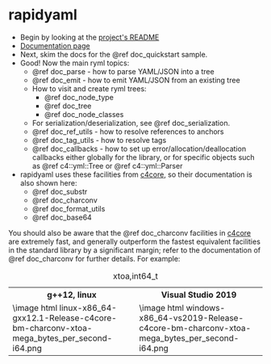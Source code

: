 # rapidyaml

* Begin by looking at the [project's README](https://github.com/biojppm/rapidyaml/blob/v0.10.0/README.md)
* [Documentation page](https://rapidyaml.readthedocs.org)
* Next, skim the docs for the @ref doc_quickstart sample.
* Good! Now the main ryml topics:
  * @ref doc_parse - how to parse YAML/JSON into a tree
  * @ref doc_emit - how to emit YAML/JSON from an existing tree
  * How to visit and create ryml trees:
    * @ref doc_node_type
    * @ref doc_tree
    * @ref doc_node_classes
  * For serialization/deserialization, see @ref doc_serialization.
  * @ref doc_ref_utils - how to resolve references to anchors
  * @ref doc_tag_utils - how to resolve tags
  * @ref doc_callbacks - how to set up error/allocation/deallocation
    callbacks either globally for the library, or for specific objects
    such as @ref c4::yml::Tree or @ref c4::yml::Parser 
* rapidyaml uses these facilities from [c4core](https://github.com/biojppm/c4core), so their documentation is also shown here:
  * @ref doc_substr
  * @ref doc_charconv
  * @ref doc_format_utils
  * @ref doc_base64
  
You should also be aware that the @ref doc_charconv facilities in
[c4core](https://github.com/biojppm/c4core) are extremely fast, and
generally outperform the fastest equivalent facilities in the standard
library by a significant margin; refer to the documentation of @ref
doc_charconv for further details. For example:

<table>
<caption id="xtoa-i64">xtoa,int64_t</caption>
<tr><th>g++12, linux <th>Visual Studio 2019
<tr><td> \image html linux-x86_64-gxx12.1-Release-c4core-bm-charconv-xtoa-mega_bytes_per_second-i64.png <td> \image html windows-x86_64-vs2019-Release-c4core-bm-charconv-xtoa-mega_bytes_per_second-i64.png
</table>


